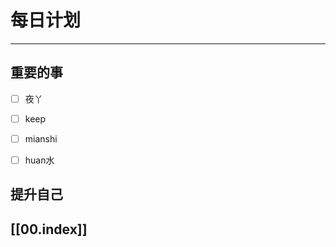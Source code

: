 
# 每日计划
---
## 重要的事

- [ ]    夜丫
- [ ]   keep
- [ ]  mianshi 
- [ ] huan水



## 提升自己

  



## [[00.index]]










